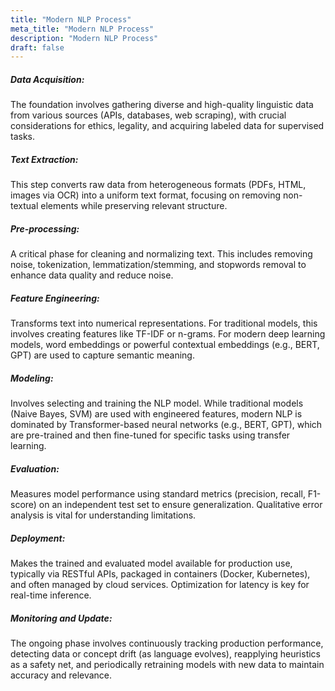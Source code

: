 ```yaml
---
title: "Modern NLP Process"
meta_title: "Modern NLP Process"
description: "Modern NLP Process"
draft: false
---
```

##### Data Acquisition: 
The foundation involves gathering diverse and high-quality linguistic data from various sources (APIs, databases, web scraping), with crucial considerations for ethics, legality, and acquiring labeled data for supervised tasks.

#####  Text Extraction: 
This step converts raw data from heterogeneous formats (PDFs, HTML, images via OCR) into a uniform text format, focusing on removing non-textual elements while preserving relevant structure.

##### Pre-processing: 
A critical phase for cleaning and normalizing text. This includes removing noise, tokenization, lemmatization/stemming, and stopwords removal to enhance data quality and reduce noise.

##### Feature Engineering: 
Transforms text into numerical representations. For traditional models, this involves creating features like TF-IDF or n-grams. For modern deep learning models, word embeddings or powerful contextual embeddings (e.g., BERT, GPT) are used to capture semantic meaning.

##### Modeling: 
Involves selecting and training the NLP model. While traditional models (Naive Bayes, SVM) are used with engineered features, modern NLP is dominated by Transformer-based neural networks (e.g., BERT, GPT), which are pre-trained and then fine-tuned for specific tasks using transfer learning.

##### Evaluation: 
Measures model performance using standard metrics (precision, recall, F1-score) on an independent test set to ensure generalization. Qualitative error analysis is vital for understanding limitations.

##### Deployment: 

Makes the trained and evaluated model available for production use, typically via RESTful APIs, packaged in containers (Docker, Kubernetes), and often managed by cloud services. Optimization for latency is key for real-time inference.

##### Monitoring and Update: 
The ongoing phase involves continuously tracking production performance, detecting data or concept drift (as language evolves), reapplying heuristics as a safety net, and periodically retraining models with new data to maintain accuracy and relevance.